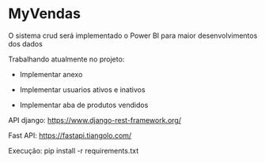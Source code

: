 # MyVendas
O sistema crud será implementado o Power BI para maior desenvolvimentos dos dados

Trabalhando atualmente no projeto:

- Implementar anexo

- Implementar usuarios ativos e inativos

- Implementar aba de produtos vendidos


API django:
https://www.django-rest-framework.org/

Fast API:
https://fastapi.tiangolo.com/

Execução: pip install -r requirements.txt

